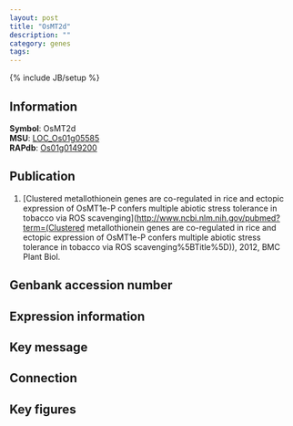 ```yaml
---
layout: post
title: "OsMT2d"
description: ""
category: genes
tags: 
---
```

{% include JB/setup %}

## Information
__Symbol__: OsMT2d  
__MSU__: [LOC_Os01g05585](http://rice.plantbiology.msu.edu/cgi-bin/ORF_infopage.cgi?orf=LOC_Os01g05585)  
__RAPdb__: [Os01g0149200](http://rapdb.dna.affrc.go.jp/viewer/gbrowse_details/irgsp1?name=Os01g0149200)  

## Publication
1. [Clustered metallothionein genes are co-regulated in rice and ectopic expression of OsMT1e-P confers multiple abiotic stress tolerance in tobacco via ROS scavenging](http://www.ncbi.nlm.nih.gov/pubmed?term=(Clustered metallothionein genes are co-regulated in rice and ectopic expression of OsMT1e-P confers multiple abiotic stress tolerance in tobacco via ROS scavenging%5BTitle%5D)), 2012, BMC Plant Biol.

## Genbank accession number

## Expression information

## Key message

## Connection

## Key figures


